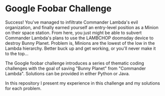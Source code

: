 # Google Foobar Challenge

Success! You've managed to infiltrate Commander Lambda's evil organization, and finally earned yourself an entry-level position as a Minion on their space station. From here, you just might be able to subvert Commander Lambda's plans to use the LAMBCHOP doomsday device to destroy Bunny Planet. Problem is, Minions are the lowest of the low in the Lambda hierarchy. Better buck up and get working, or you'll never make it to the top...

The Google foobar challenge introduces a series of thematic coding challenges with the goal of saving "Bunny Planet" from "Commander Lambda". Solutions can be provided in either Python or Java.

In this repository I present my experience in this challenge and my solutions for each problem.